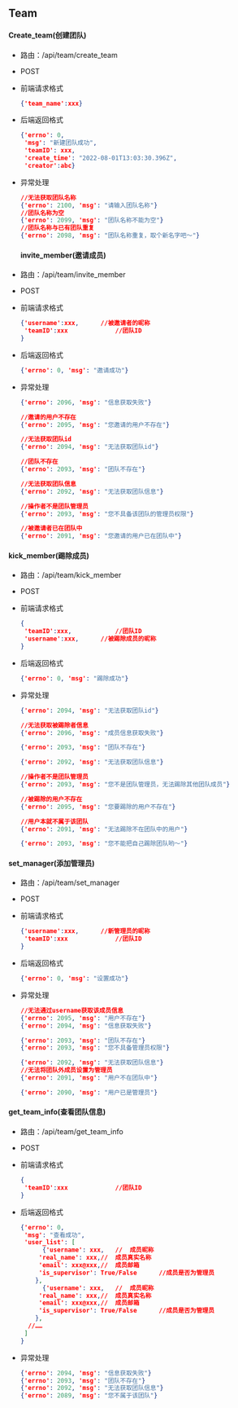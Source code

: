 ## Team 

#### Create_team(创建团队)

- 路由：/api/team/create_team

- POST

- 前端请求格式

  ```json
  {'team_name':xxx}
  ```

- 后端返回格式

  ```json
  {'errno': 0,
   'msg': "新建团队成功",
   'teamID': xxx,
   'create_time': "2022-08-01T13:03:30.396Z",
   'creator':abc}
  ```

- 异常处理

  ```json
  //无法获取团队名称
  {'errno': 2100, 'msg': "请输入团队名称"}
  //团队名称为空
  {'errno': 2099, 'msg': "团队名称不能为空"}
  //团队名称与已有团队重复
  {'errno': 2098, 'msg': "团队名称重复，取个新名字吧～"}
  ```

  

  #### invite_member(邀请成员)

- 路由：/api/team/invite_member

- POST

- 前端请求格式

  ```json
  {'username':xxx,		//被邀请者的昵称
   'teamID':xxx				//团队ID
  }
  ```

- 后端返回格式

  ```json
  {'errno': 0, 'msg': "邀请成功"}
  ```

- 异常处理

  ```json
  {'errno': 2096, 'msg': "信息获取失败"}
  
  //邀请的用户不存在
  {'errno': 2095, 'msg': "您邀请的用户不存在"}
  
  //无法获取团队id
  {'errno': 2094, 'msg': "无法获取团队id"}
  
  //团队不存在
  {'errno': 2093, 'msg': "团队不存在"}
  
  //无法获取团队信息
  {'errno': 2092, 'msg': "无法获取团队信息"}
  
  //操作者不是团队管理员
  {'errno': 2093, 'msg': "您不具备该团队的管理员权限"}
  
  //被邀请者已在团队中
  {'errno': 2091, 'msg': "您邀请的用户已在团队中"}
  ```



#### kick_member(踢除成员)

- 路由：/api/team/kick_member

- POST

- 前端请求格式

  ```json
  {
   'teamID':xxx,			//团队ID
   'username':xxx,		//被踢除成员的昵称
  }
  ```

- 后端返回格式

  ```json
  {'errno': 0, 'msg': "踢除成功"}
  ```

- 异常处理

  ```json
  {'errno': 2094, 'msg': "无法获取团队id"}
  
  //无法获取被踢除者信息
  {'errno': 2096, 'msg': "成员信息获取失败"}
  
  {'errno': 2093, 'msg': "团队不存在"}
  
  {'errno': 2092, 'msg': "无法获取团队信息"}
  
  //操作者不是团队管理员
  {'errno': 2093, 'msg': "您不是团队管理员，无法踢除其他团队成员"}
  
  //被踢除的用户不存在
  {'errno': 2095, 'msg': "您要踢除的用户不存在"}
  
  //用户本就不属于该团队
  {'errno': 2091, 'msg': "无法踢除不在团队中的用户"}
  
  {'errno': 2093, 'msg': "您不能把自己踢除团队哟～"}
  
  ```

  

#### set_manager(添加管理员)

- 路由：/api/team/set_manager

- POST

- 前端请求格式

  ```json
  {'username':xxx,		//新管理员的昵称
   'teamID':xxx				//团队ID
  }
  ```

- 后端返回格式

  ```json
  {'errno': 0, 'msg': "设置成功"}
  ```

- 异常处理

  ```json
  //无法通过username获取该成员信息
  {'errno': 2095, 'msg': "用户不存在"}
  {'errno': 2094, 'msg': "信息获取失败"}
  
  {'errno': 2093, 'msg': "团队不存在"}
  {'errno': 2093, 'msg': "您不具备管理员权限"}
  
  {'errno': 2092, 'msg': "无法获取团队信息"}
  //无法将团队外成员设置为管理员
  {'errno': 2091, 'msg': "用户不在团队中"}
  
  {'errno': 2090, 'msg': "用户已是管理员"}
  ```

  

#### get_team_info(查看团队信息)

- 路由：/api/team/get_team_info

- POST

- 前端请求格式

  ```json
  {
   'teamID':xxx				//团队ID
  }
  ```

- 后端返回格式

  ```json
  {'errno': 0, 
   'msg': "查看成功", 
   'user_list': [
   		{'username': xxx,	//	成员昵称
       'real_name': xxx,//	成员真实名称
       'email': xxx@xxx,//	成员邮箱
       'is_supervisor': True/False		//成员是否为管理员
      },
   		{'username': xxx,	//	成员昵称
       'real_name': xxx,//	成员真实名称
       'email': xxx@xxx,//	成员邮箱
       'is_supervisor': True/False		//成员是否为管理员
      },
  	//……
   ]
  }
  ```

- 异常处理

  ```json
  {'errno': 2094, 'msg': "信息获取失败"}
  {'errno': 2093, 'msg': "团队不存在"}
  {'errno': 2092, 'msg': "无法获取团队信息"}
  {'errno': 2089, 'msg': "您不属于该团队"}
  ```

  